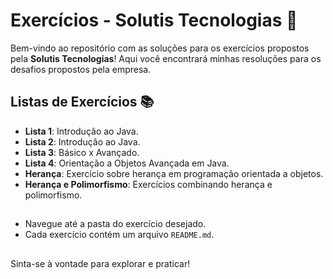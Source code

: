 # Exercícios - Solutis Tecnologias 🚀

Bem-vindo ao repositório com as soluções para os exercícios propostos pela **Solutis Tecnologias**! Aqui você encontrará minhas resoluções para os desafios propostos pela empresa.

## Listas de Exercícios 📚

- **Lista 1**: Introdução ao Java.
- **Lista 2**: Introdução ao Java.
- **Lista 3**: Básico x Avançado.
- **Lista 4**: Orientação a Objetos Avançada em Java.
- **Herança**: Exercício sobre herança em programação orientada a objetos.
- **Herança e Polimorfismo**: Exercícios combinando herança e polimorfismo.

##

- Navegue até a pasta do exercício desejado.
- Cada exercício contém um arquivo `README.md`.

##

Sinta-se à vontade para explorar e praticar!
